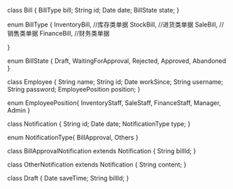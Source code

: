 class Bill {
    BillType bill;
    String id;
    Date date;
    BillState state;
}

enum BillType {
    InventoryBill, //库存类单据
    StockBill, //进货类单据
    SaleBill, //销售类单据
    FinanceBill, //财务类单据

}

enum BillState {
    Draft,
    WaitingForApproval,
    Rejected,
    Approved,
    Abandoned
}

class Employee {
    String name;
    String id;
    Date workSince;
    String username;
    String password;
    EmployeePosition position;
}

enum EmployeePosition{
    InventoryStaff,
    SaleStaff,
    FinanceStaff,
    Manager,
    Admin
}

class Notification {
    String id;
    Date date;
    NotificationType type;
}

enum NotificationType{
    BillApproval,
    Others
}

class BillApprovalNotification extends Notification {
    String billId;
}

class OtherNotification extends Notification {
    String content;
}

class Draft {
    Date saveTime;
    String billId;
}